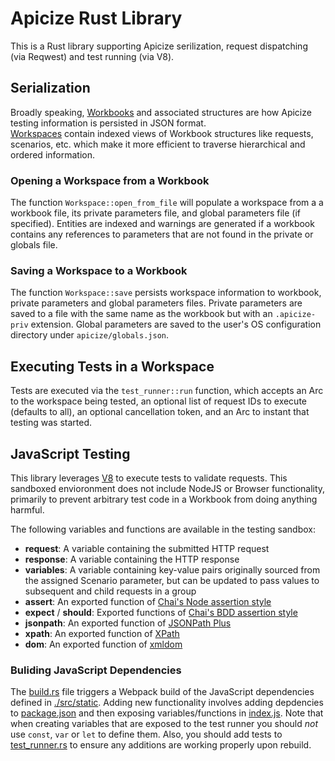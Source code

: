 # Apicize Rust Library

This is a Rust library supporting Apicize serilization, request dispatching (via Reqwest) and test running (via V8).

## Serialization

Broadly speaking, [Workbooks](./src/workbook.rs) and associated structures are how Apicize testing information is persisted in JSON format.  
[Workspaces](./src/workspace.rs) contain indexed views of Workbook structures like requests, scenarios, etc. which make it more efficient
to traverse hierarchical and ordered information.  

### Opening a Workspace from a Workbook

The function `Workspace::open_from_file` will populate a workspace from a a workbook file, its private parameters file, and global
parameters file (if specified).  Entities are indexed and warnings are generated if a workbook contains any references to parameters
that are not found in the private or globals file.

### Saving a Workspace to a Workbook

The function `Workspace::save` persists workspace information to workbook, private parameters and global parameters files.  Private parameters
are saved to a file with the same name as the workbook but with an `.apicize-priv` extension.  Global parameters are saved to the 
user's OS configuration directory under `apicize/globals.json`.

## Executing Tests in a Workspace

Tests are executed via the `test_runner::run` function, which accepts an Arc to the workspace being tested, an optional list of request IDs to execute (defaults to all), an optional
cancellation token, and an Arc to instant that testing was started.

## JavaScript Testing

This library leverages [V8](https://v2.dev) to execute tests to validate requests.  This sandboxed envioronment does not include NodeJS or Browser functionality, primarily to prevent arbitrary test code in a Workbook from doing anything harmful.

The following variables and functions are available in the testing sandbox:

* **request**:  A variable containing the submitted HTTP request
* **response**:  A variable containing the HTTP response
* **variables**:  A variable containing key-value pairs originally sourced from the assigned Scenario parameter, but can be updated to pass values to subsequent and child requests in a group
* **assert**:  An exported function of [Chai's Node assertion style](https://www.chaijs.com/api/assert/)
* **expect** / **should**:  Exported functions of [Chai's BDD assertion style](https://www.chaijs.com/api/bdd/)
* **jsonpath**:  An exported function of [JSONPath Plus](https://www.npmjs.com/package/jsonpath-plus)
* **xpath**:  An exported function of [XPath](https://www.npmjs.com/package/xpath)
* **dom**:  An exported function of [xmldom](https://www.npmjs.com/package/@xmldom/xmldom)

### Buliding JavaScript Dependencies

The [build.rs](./build.rs) file triggers a Webpack build of the JavaScript dependencies defined in [./src/static](./src/static/src/index.js).  Adding new functionality involves adding depdencies to [package.json](./src/static/src/package.json) and then exposing variables/functions in [index.js](./src/static/src/index.js).  Note that when creating variables that are exposed to the test runner you should *not* use `const`, `var` or `let` to define them.  Also, you should add tests to [test_runner.rs](./src/test_runner.rs) to ensure any
additions are working properly upon rebuild.

